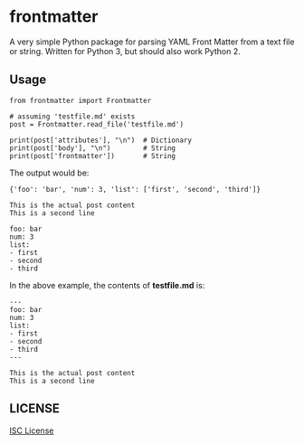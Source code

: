 frontmatter
============

A very simple Python package for parsing YAML Front Matter from a text file or string. Written for Python 3, but should also work Python 2.

Usage
------

```
from frontmatter import Frontmatter

# assuming 'testfile.md' exists
post = Frontmatter.read_file('testfile.md')

print(post['attributes'], "\n")  # Dictionary
print(post['body'], "\n")        # String
print(post['frontmatter'])       # String
```

The output would be:

```
{'foo': 'bar', 'num': 3, 'list': ['first', 'second', 'third']}

This is the actual post content
This is a second line

foo: bar
num: 3
list:
- first
- second
- third
```

In the above example, the contents of **testfile.md** is:

```
---
foo: bar
num: 3
list:
- first
- second
- third
---

This is the actual post content
This is a second line
```

LICENSE
--------

[ISC License](https://en.wikipedia.org/wiki/ISC_license)
